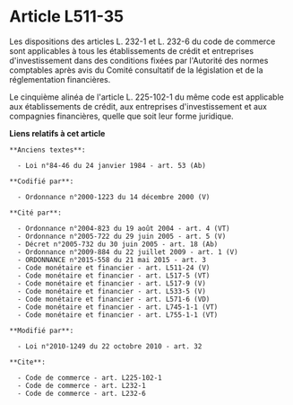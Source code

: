 # Article L511-35

Les dispositions des articles L. 232-1 et L. 232-6 du code de commerce sont applicables à tous les établissements de crédit
et entreprises d'investissement dans des conditions fixées par l'Autorité des normes comptables après avis du Comité
consultatif de la législation et de la réglementation financières. 

Le cinquième alinéa de l'article L. 225-102-1 du même code est applicable aux établissements de crédit, aux entreprises
d'investissement et aux compagnies financières, quelle que soit leur forme juridique.

**Liens relatifs à cet article**

	**Anciens textes**:

	  - Loi n°84-46 du 24 janvier 1984 - art. 53 (Ab)

	**Codifié par**:

	  - Ordonnance n°2000-1223 du 14 décembre 2000 (V)

	**Cité par**:

	  - Ordonnance n°2004-823 du 19 août 2004 - art. 4 (VT)
	  - Ordonnance n°2005-722 du 29 juin 2005 - art. 5 (V)
	  - Décret n°2005-732 du 30 juin 2005 - art. 18 (Ab)
	  - Ordonnance n°2009-884 du 22 juillet 2009 - art. 1 (V)
	  - ORDONNANCE n°2015-558 du 21 mai 2015 - art. 3
	  - Code monétaire et financier - art. L511-24 (V)
	  - Code monétaire et financier - art. L517-5 (VT)
	  - Code monétaire et financier - art. L517-9 (V)
	  - Code monétaire et financier - art. L533-5 (V)
	  - Code monétaire et financier - art. L571-6 (VD)
	  - Code monétaire et financier - art. L745-1-1 (VT)
	  - Code monétaire et financier - art. L755-1-1 (VT)

	**Modifié par**:

	  - Loi n°2010-1249 du 22 octobre 2010 - art. 32

	**Cite**:

	  - Code de commerce - art. L225-102-1
	  - Code de commerce - art. L232-1
	  - Code de commerce - art. L232-6
